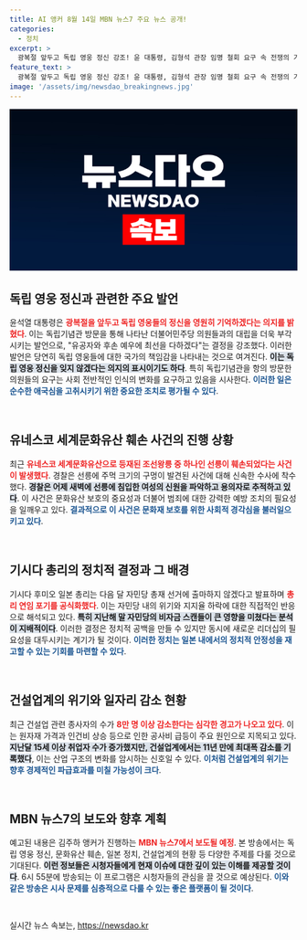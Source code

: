 ```yaml
---
title: AI 앵커 8월 14일 MBN 뉴스7 주요 뉴스 공개!
categories:
  - 정치
excerpt: >
  광복절 앞두고 독립 영웅 정신 강조! 윤 대통령, 김형석 관장 임명 철회 요구 속 전쟁의 기억을 잊지 않겠다고 선언. 유네스코 문화유산 훼손 사건, 일본 총리 선거 불출마 등 핫이슈를 김주하 앵커가 전해 드립니다. 6시 55분 MBN 뉴스7에서!
feature_text: >
  광복절 앞두고 독립 영웅 정신 강조! 윤 대통령, 김형석 관장 임명 철회 요구 속 전쟁의 기억을 잊지 않겠다고 선언. 유네스코 문화유산 훼손 사건, 일본 총리 선거 불출마 등 핫이슈를 김주하 앵커가 전해 드립니다. 6시 55분 MBN 뉴스7에서!
image: '/assets/img/newsdao_breakingnews.jpg'
---
```


<p><img src="/assets/img/newsdao_breakingnews.jpg" alt="koreaapp 속보" /></p>

<h2 data-ke-size="size26">독립 영웅 정신과 관련한 주요 발언</h2>

<p data-ke-size="size16">윤석열 대통령은 <b><span style="color: #ee2323;">광복절을 앞두고 독립 영웅들의 정신을 영원히 기억하겠다는 의지를 밝혔다</span></b>. 이는 독립기념관 방문을 통해 나타난 더불어민주당 의원들과의 대립을 더욱 부각시키는 발언으로, "유공자와 후손 예우에 최선을 다하겠다"는 결정을 강조했다. 이러한 발언은 당연히 독립 영웅들에 대한 국가의 책임감을 나타내는 것으로 여겨진다. <b><span style="background-color: #21538527;">이는 독립 영웅 정신을 잊지 않겠다는 의지의 표시이기도 하다</span></b>. 특히 독립기념관을 항의 방문한 의원들의 요구는 사회 전반적인 인식의 변화를 요구하고 있음을 시사한다. <b><span style="color: #1a5490;">이러한 일은 순수한 애국심을 고취시키기 위한 중요한 조치로 평가될 수 있다</span></b>.</p>

<p data-ke-size="size16">&nbsp;</p>

<h2 data-ke-size="size26">유네스코 세계문화유산 훼손 사건의 진행 상황</h2>

<p data-ke-size="size16">최근 <b><span style="color: #ee2323;">유네스코 세계문화유산으로 등재된 조선왕릉 중 하나인 선릉이 훼손되었다는 사건이 발생했다</span></b>. 경찰은 선릉에 주먹 크기의 구멍이 발견된 사건에 대해 신속한 수사에 착수했다. <b><span style="background-color: #21538527;">경찰은 어제 새벽에 선릉에 침입한 여성의 신원을 파악하고 용의자로 추적하고 있다</span></b>. 이 사건은 문화유산 보호의 중요성과 더불어 범죄에 대한 강력한 예방 조치의 필요성을 일깨우고 있다. <b><span style="color: #1a5490;">결과적으로 이 사건은 문화재 보호를 위한 사회적 경각심을 불러일으키고 있다</span></b>.</p>

<p data-ke-size="size16">&nbsp;</p>

<h2 data-ke-size="size26">기시다 총리의 정치적 결정과 그 배경</h2>

<p data-ke-size="size16">기시다 후미오 일본 총리는 다음 달 자민당 총재 선거에 출마하지 않겠다고 발표하며 <b><span style="color: #ee2323;">총리 연임 포기를 공식화했다</span></b>. 이는 자민당 내의 위기와 지지율 하락에 대한 직접적인 반응으로 해석되고 있다. <b><span style="background-color: #21538527;">특히 지난해 말 자민당의 비자금 스캔들이 큰 영향을 미쳤다는 분석이 지배적이다</span></b>. 이러한 결정은 정치적 공백을 만들 수 있지만 동시에 새로운 리더십의 필요성을 대두시키는 계기가 될 것이다. <b><span style="color: #1a5490;">이러한 정치는 일본 내에서의 정치적 안정성을 재고할 수 있는 기회를 마련할 수 있다</span></b>.</p>

<p data-ke-size="size16">&nbsp;</p>

<h2 data-ke-size="size26">건설업계의 위기와 일자리 감소 현황</h2>

<p data-ke-size="size16">최근 건설업 관련 종사자의 수가 <b><span style="color: #ee2323;">8만 명 이상 감소한다는 심각한 경고가 나오고 있다</span></b>. 이는 원자재 가격과 인건비 상승 등으로 인한 공사비 급등이 주요 원인으로 지목되고 있다. <b><span style="background-color: #21538527;">지난달 15세 이상 취업자 수가 증가했지만, 건설업계에서는 11년 만에 최대폭 감소를 기록했다</span></b>, 이는 산업 구조의 변화를 암시하는 신호일 수 있다. <b><span style="color: #1a5490;">이처럼 건설업계의 위기는 향후 경제적인 파급효과를 미칠 가능성이 크다</span></b>.</p>

<p data-ke-size="size16">&nbsp;</p>

<h2 data-ke-size="size26">MBN 뉴스7의 보도와 향후 계획</h2>

<p data-ke-size="size16">예고된 내용은 김주하 앵커가 진행하는 <b><span style="color: #ee2323;">MBN 뉴스7에서 보도될 예정</span></b>. 본 방송에서는 독립 영웅 정신, 문화유산 훼손, 일본 정치, 건설업계의 현황 등 다양한 주제를 다룰 것으로 기대된다. <b><span style="background-color: #21538527;">이런 정보들은 시청자들에게 현재 이슈에 대한 깊이 있는 이해를 제공할 것이다</span></b>. 6시 55분에 방송되는 이 프로그램은 시청자들의 관심을 끌 것으로 예상된다. <b><span style="color: #1a5490;">이와 같은 방송은 시사 문제를 심층적으로 다룰 수 있는 좋은 플랫폼이 될 것이다</span></b>.</p> 

<p data-ke-size="size16">&nbsp;</p>
실시간 뉴스 속보는, <a href="https://newsdao.kr" rel="dofollow">https://newsdao.kr</a>


